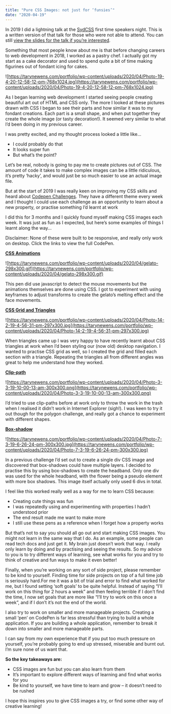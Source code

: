 ```yaml
---
title: "Pure CSS Images: not just for ‘funsies’"
date: "2020-04-19"
---
```


In 2019 I did a lightning talk at the [SydCSS](https://www.meetup.com/en-AU/SydCSS/) first time speakers night. This is a written version of that talk for those who were not able to attend. You can still [view the slides for the talk if you’re interested](https://docs.google.com/presentation/d/19nUNOWb3MLZZXNZhlWYwP9CXvZnWKJUBjjlVzm4RBsw/edit?usp=sharing).

Something that most people know about me is that before changing careers to web development in 2018, I worked as a pastry chef. I actually got my start as a cake decorator and used to spend quite a bit of time making figurines out of fondant icing for cakes.

![https://tarynewens.com/portfolio/wp-content/uploads/2020/04/Photo-19-4-20-12-58-12-pm-768x1024.jpg](https://tarynewens.com/portfolio/wp-content/uploads/2020/04/Photo-19-4-20-12-58-12-pm-768x1024.jpg)

As I began learning web development I started seeing people creating beautiful art out of HTML and CSS only. The more I looked at these pictures drawn with CSS I began to see their parts and how similar it was to my fondant creations. Each part is a small shape, and when put together they create the whole image (or tasty decoration!). It seemed very similar to what I’d been doing in my previous career.

I was pretty excited, and my thought process looked a little like…

- I could probably do that
- It looks super fun
- But what’s the point?

Let’s be real, nobody is going to pay me to create pictures out of CSS. The amount of code it takes to make complex images can be a little ridiculous, it’s pretty ‘hacky’, and would just be so much easier to use an actual image file.

But at the start of 2019 I was really keen on improving my CSS skills and heard about [Codepen Challenges](https://codepen.io/challenges). They have a different theme every week and I thought I could use each challenge as an opportunity to learn about a new property, or practise something I’d learnt at work

I did this for 3 months and I quickly found myself making CSS images each week. It was just as fun as I expected, but here’s some examples of things I learnt along the way…

Disclaimer: None of these were built to be responsive, and really only work on desktop. Click the links to view the full CodePen.

**[CSS Animations](https://codepen.io/tarynewens/pen/KbeNYX)**

![https://tarynewens.com/portfolio/wp-content/uploads/2020/04/gelato-298x300.gif](https://tarynewens.com/portfolio/wp-content/uploads/2020/04/gelato-298x300.gif)

This pen did use javascript to detect the mouse movements but the animations themselves are done using CSS. I got to experiment with using keyframes to adjust transforms to create the gelato’s melting effect and the face movements.

**[CSS Grid and Triangles](https://codepen.io/tarynewens/pen/WPgwZO)**

![https://tarynewens.com/portfolio/wp-content/uploads/2020/04/Photo-14-2-19-4-56-31-pm-297x300.jpg](https://tarynewens.com/portfolio/wp-content/uploads/2020/04/Photo-14-2-19-4-56-31-pm-297x300.jpg)

When triangles came up I was very happy to have recently learnt about CSS triangles at work when I’d been styling our (now old) desktop navigation. I wanted to practise CSS grid as well, so I created the grid and filled each section with a triangle. Repeating the triangles all from different angles was great to help me understand how they worked.

**[Clip-path](https://codepen.io/tarynewens/pen/WmwgJR)**

![https://tarynewens.com/portfolio/wp-content/uploads/2020/04/Photo-3-3-19-10-00-13-am-300x300.png](https://tarynewens.com/portfolio/wp-content/uploads/2020/04/Photo-3-3-19-10-00-13-am-300x300.png)

I’d tried to use clip-paths before at work only to throw the work in the trash when I realised it didn’t work in Internet Explorer (sigh!). I was keen to try it out though for the polygon challenge, and really got a chance to experiment with different shapes.

**[Box-shadow](https://codepen.io/tarynewens/pen/OqpVxe)**

![https://tarynewens.com/portfolio/wp-content/uploads/2020/04/Photo-7-3-19-6-26-24-pm-300x300.jpg](https://tarynewens.com/portfolio/wp-content/uploads/2020/04/Photo-7-3-19-6-26-24-pm-300x300.jpg)

In a previous challenge I’d set out to create a single div CSS image and discovered that box-shadows could have multiple layers. I decided to practise this by using box-shadows to create the headband. Only one div was used for the whole headband, with the flower being a pseudo element with more box shadows. This image itself actually only used 6 divs in total.

I feel like this worked really well as a way for me to learn CSS because:

- Creating cute things was fun
- I was repeatedly using and experimenting with properties I hadn’t understood prior
- The end result made me want to make more
- I still use these pens as a reference when I forget how a property works

But that’s not to say you should all go out and start making CSS images. You might not learn in the same way that I do. As an example, some people can read tech docs and just get it. My brain just doesn’t work that way. I really only learn by doing and by practising and seeing the results. So my advice to you is to try different ways of learning, see what works for you and try to think of creative and fun ways to make it even better!

Finally, when you’re working on any sort of side project, please remember to be kind to yourself. Finding time for side projects on top of a full time job is seriously hard.For me it was a bit of trial and error to find what worked for me, but I found setting ‘soft goals’ to be quite helpful. Instead of saying “I’ll work on this thing for 2 hours a week” and then feeling terrible if I don’t find the time, I now set goals that are more like “I’ll try to work on this once a week”, and if I don’t it’s not the end of the world.

I also try to work on smaller and more manageable projects. Creating a small ‘pen’ on CodePen is far less stressful than trying to build a whole application. If you are building a whole application, remember to break it down into smaller and more manageable parts.

I can say from my own experience that if you put too much pressure on yourself, you’re probably going to end up stressed, miserable and burnt out. I’m sure none of us want that.

**So the key takeaways are:**

- CSS images are fun but you can also learn from them
- It’s important to explore different ways of learning and find what works for you
- Be kind to yourself, we have time to learn and grow – it doesn’t need to be rushed

I hope this inspires you to give CSS images a try, or find some other way of creative learning!
